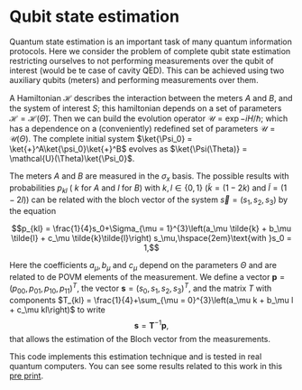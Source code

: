 # Qubit state estimation

Quantum state estimation is an important task of many quantum information protocols. Here we consider the problem of complete qubit state estimation restricting ourselves to not performing measurements over the qubit of interest (would be te case of cavity QED). This can be achieved using two auxiliary qubits (meters) and performing measurements over them.

A Hamiltonian $\mathcal{H}$ describes the interaction between the meters $A$ and $B$, and the system of interest $S$; this hamiltonian depends on a set of parameters $\mathcal{H} = \mathcal{H}(\tilde{\Theta})$. Then we can build the evolution operator $\mathcal{U}=\exp{-iH/\hbar}$; which has a dependence on a (conveniently) redefined set of parameters $\mathcal{U} = \mathcal{U}(\Theta)$.
The complete initial system $\ket{\Psi_0} = \ket{+}^A\ket{\psi_0}\ket{+}^B$ evolves as $\ket{\Psi(\Theta)} = \mathcal{U}(\Theta)\ket{\Psi_0}$.
	
The meters $A$ and $B$ are measured in the $\sigma_x$ basis. The possible results with probabilities $p_{kl}$ ( $k$ for $A$ and $l$ for $B$) with $k,l\in\{0,1\}$ $(\tilde{k}=(1-2k)$ and $\tilde{l}=(1-2l))$  can be related with the bloch vector of the system $\vec{s} = (s_1,s_2,s_3)$ by the equation

$$p_{kl}	= \frac{1}{4}s_0+\Sigma_{\mu = 1}^{3}\left(a_\mu \tilde{k} + b_\mu \tilde{l} + c_\mu \tilde{k}\tilde{l}\right) s_\mu,\hspace{2em}\text{with }s_0 = 1,$$

Here the coefficients $a_\mu, b_\mu$ and $c_\mu$ depend on the parameters $\Theta$ and are related to de POVM elements of the measurement.
We define a vector $\mathbf{p} = (p_{00},p_{01},p_{10},p_{11})^T$, the vector $\textbf{s} = (s_0,s_1,s_2,s_3)^T$, and the matrix $T$ with components $T_{kl} = \frac{1}{4}+\sum_{\mu = 0}^{3}\left(a_\mu k + b_\mu l + c_\mu kl\right)$ to write
$$\textbf{s} = \mathbf{T}^{-1}\textbf{p},$$
that allows the estimation of the Bloch vector from the measurements.

This code implements this estimation technique and is tested in real quantum computers. You can see some results related to this work in this [pre print](https://arxiv.org/abs/2301.11121).